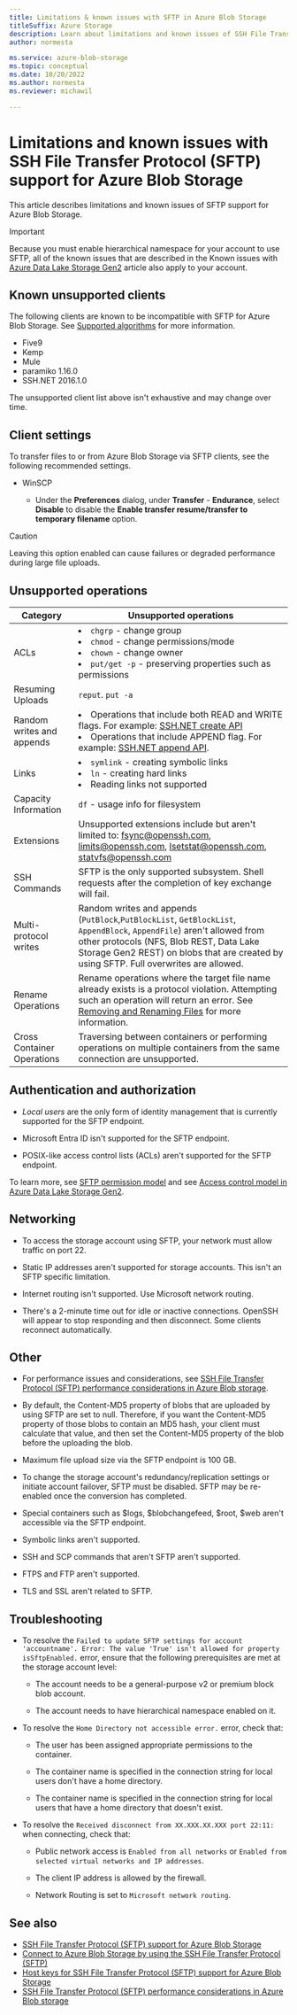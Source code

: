 ```yaml
---
title: Limitations & known issues with SFTP in Azure Blob Storage
titleSuffix: Azure Storage
description: Learn about limitations and known issues of SSH File Transfer Protocol (SFTP) support for Azure Blob Storage.
author: normesta

ms.service: azure-blob-storage
ms.topic: conceptual
ms.date: 10/20/2022
ms.author: normesta
ms.reviewer: michawil

---
```


# Limitations and known issues with SSH File Transfer Protocol (SFTP) support for Azure Blob Storage

This article describes limitations and known issues of SFTP support for Azure Blob Storage.

> [!IMPORTANT]
> Because you must enable hierarchical namespace for your account to use SFTP, all of the known issues that are described in the Known issues with [Azure Data Lake Storage Gen2](data-lake-storage-known-issues.md) article also apply to your account.

## Known unsupported clients

The following clients are known to be incompatible with SFTP for Azure Blob Storage. See [Supported algorithms](secure-file-transfer-protocol-support.md#supported-algorithms) for more information.

- Five9
- Kemp
- Mule
- paramiko 1.16.0
- SSH.NET 2016.1.0

The unsupported client list above isn't exhaustive and may change over time.

## Client settings

To transfer files to or from Azure Blob Storage via SFTP clients, see the following recommended settings.

- WinSCP

  - Under the **Preferences** dialog, under **Transfer** - **Endurance**, select **Disable** to disable the **Enable transfer resume/transfer to temporary filename** option.
  
> [!CAUTION]
> Leaving this option enabled can cause failures or degraded performance during large file uploads.

## Unsupported operations

| Category | Unsupported operations |
|---|---|
| ACLs | <li>`chgrp` - change group<li>`chmod` - change permissions/mode<li>`chown` - change owner<li>`put/get -p` - preserving properties such as permissions |
| Resuming Uploads | `reput`. `put -a` |
| Random writes and appends | <li>Operations that include both READ and WRITE flags. For example: [SSH.NET create API](https://github.com/sshnet/SSH.NET/blob/develop/src/Renci.SshNet/SftpClient.cs#:~:text=public%20SftpFileStream-,Create,-(string%20path))<li>Operations that include APPEND flag. For example: [SSH.NET append API](https://github.com/sshnet/SSH.NET/blob/develop/src/Renci.SshNet/SftpClient.cs#:~:text=public%20void-,AppendAllLines,-(string%20path%2C%20IEnumerable%3Cstring%3E%20contents)). |
| Links |<li>`symlink` - creating symbolic links<li>`ln` - creating hard links<li>Reading links not supported |
| Capacity Information | `df` - usage info for filesystem |
| Extensions | Unsupported extensions include but aren't limited to: fsync@openssh.com, limits@openssh.com, lsetstat@openssh.com, statvfs@openssh.com |
| SSH Commands | SFTP is the only supported subsystem. Shell requests after the completion of key exchange will fail. |
| Multi-protocol writes | Random writes and appends (`PutBlock`,`PutBlockList`, `GetBlockList`, `AppendBlock`, `AppendFile`)  aren't allowed from other protocols (NFS, Blob REST, Data Lake Storage Gen2 REST) on blobs that are created by using SFTP. Full overwrites are allowed.|
| Rename Operations | Rename operations where the target file name already exists is a protocol violation. Attempting such an operation will return an error. See [Removing and Renaming Files](https://datatracker.ietf.org/doc/html/draft-ietf-secsh-filexfer-02#section-6.5) for more information.|
| Cross Container Operations | Traversing between containers or performing operations on multiple containers from the same connection are unsupported.

## Authentication and authorization
  
- _Local users_ are the only form of identity management that is currently supported for the SFTP endpoint.

- Microsoft Entra ID isn't supported for the SFTP endpoint.

- POSIX-like access control lists (ACLs) aren't supported for the SFTP endpoint.

To learn more, see [SFTP permission model](secure-file-transfer-protocol-support.md#sftp-permission-model) and see [Access control model in Azure Data Lake Storage Gen2](data-lake-storage-access-control-model.md).

## Networking

- To access the storage account using SFTP, your network must allow traffic on port 22.
 
- Static IP addresses aren't supported for storage accounts. This isn't an SFTP specific limitation.
  
- Internet routing isn't supported. Use Microsoft network routing.

- There's a 2-minute time out for idle or inactive connections. OpenSSH will appear to stop responding and then disconnect. Some clients reconnect automatically.

## Other

- For performance issues and considerations, see [SSH File Transfer Protocol (SFTP) performance considerations in Azure Blob storage](secure-file-transfer-protocol-performance.md).
  
-  By default, the Content-MD5 property of blobs that are uploaded by using SFTP are set to null. Therefore, if you want the Content-MD5 property of those blobs to contain an MD5 hash, your client must calculate that value, and then set the Content-MD5 property of the blob before the uploading the blob.
  
- Maximum file upload size via the SFTP endpoint is 100 GB. 

- To change the storage account's redundancy/replication settings or initiate account failover, SFTP must be disabled. SFTP may be re-enabled once the conversion has completed. 

- Special containers such as $logs, $blobchangefeed, $root, $web aren't accessible via the SFTP endpoint. 

- Symbolic links aren't supported.

- SSH and SCP commands that aren't SFTP aren't supported.

- FTPS and FTP aren't supported.
  
- TLS and SSL aren't related to SFTP.

## Troubleshooting

- To resolve the `Failed to update SFTP settings for account 'accountname'. Error: The value 'True' isn't allowed for property isSftpEnabled.` error, ensure that the following prerequisites are met at the storage account level:

  - The account needs to be a general-purpose v2 or premium block blob account.
  
  - The account needs to have hierarchical namespace enabled on it.

- To resolve the `Home Directory not accessible error.` error, check that:
  
  - The user has been assigned appropriate permissions to the container.
  
  -	The container name is specified in the connection string for local users don't have a home directory.
  
  -	The container name is specified in the connection string for local users that have a home directory that doesn't exist.

- To resolve the `Received disconnect from XX.XXX.XX.XXX port 22:11:` when connecting, check that:
  
  - Public network access is `Enabled from all networks` or `Enabled from selected virtual networks and IP addresses`.
  
  - The client IP address is allowed by the firewall.
  
  - Network Routing is set to `Microsoft network routing`.

## See also

- [SSH File Transfer Protocol (SFTP) support for Azure Blob Storage](secure-file-transfer-protocol-support.md)
- [Connect to Azure Blob Storage by using the SSH File Transfer Protocol (SFTP)](secure-file-transfer-protocol-support-how-to.md)
- [Host keys for SSH File Transfer Protocol (SFTP) support for Azure Blob Storage](secure-file-transfer-protocol-host-keys.md)
- [SSH File Transfer Protocol (SFTP) performance considerations in Azure Blob storage](secure-file-transfer-protocol-performance.md)
